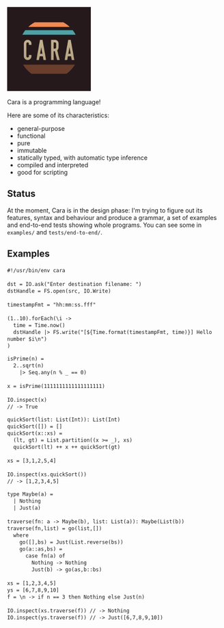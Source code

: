 <img alt="Cara logo" src="https://github.com/cara-lang/compiler/raw/main/assets/logo.svg" width="196" height="196" />

Cara is a programming language!

Here are some of its characteristics:

* general-purpose
* functional
* pure
* immutable
* statically typed, with automatic type inference
* compiled and interpreted
* good for scripting

## Status

At the moment, Cara is in the design phase: I'm trying to figure out its features, syntax and behaviour and produce a grammar, a set of examples and end-to-end tests showing whole programs. You can see some in `examples/` and `tests/end-to-end/`.

## Examples

```cara
#!/usr/bin/env cara

dst = IO.ask("Enter destination filename: ")
dstHandle = FS.open(src, IO.Write)

timestampFmt = "hh:mm:ss.fff"

(1..10).forEach(\i -> 
  time = Time.now()
  dstHandle |> FS.write("[${Time.format(timestampFmt, time)}] Hello number $i\n")
)
```

```cara
isPrime(n) =
  2..sqrt(n)
    |> Seq.any(n % _ == 0)

x = isPrime(1111111111111111111)

IO.inspect(x)
// -> True
```

```cara
quickSort(list: List(Int)): List(Int)
quickSort([]) = []
quickSort(x::xs) =
  (lt, gt) = List.partition((x >= _), xs)
  quickSort(lt) ++ x ++ quickSort(gt)

xs = [3,1,2,5,4]

IO.inspect(xs.quickSort())
// -> [1,2,3,4,5]
```

```cara
type Maybe(a) =
  | Nothing
  | Just(a)

traverse(fn: a -> Maybe(b), list: List(a)): Maybe(List(b))
traverse(fn,list) = go(list,[])
  where
    go([],bs) = Just(List.reverse(bs))
    go(a::as,bs) = 
      case fn(a) of
        Nothing -> Nothing
        Just(b) -> go(as,b::bs)

xs = [1,2,3,4,5]
ys = [6,7,8,9,10]
f = \n -> if n == 3 then Nothing else Just(n)

IO.inspect(xs.traverse(f)) // -> Nothing
IO.inspect(ys.traverse(f)) // -> Just([6,7,8,9,10])
```
